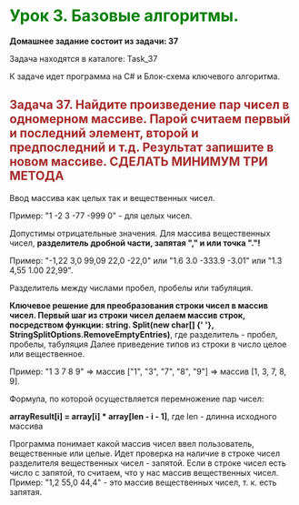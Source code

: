 #
# <span style="color: green"> Урок 3. Базовые алгоритмы. </span>

 __Домашнее задание состоит из задачи: 37__
 
 Задача находятся в каталоге: Task_37
 
 К задаче идет программа на C# и Блок-схема ключевого алгоритма.


## <span style="color: brown"> Задача 37. Найдите произведение пар чисел в одномерном массиве. Парой считаем первый и последний элемент, второй и предпоследний и т.д. Результат запишите в новом массиве. СДЕЛАТЬ МИНИМУМ ТРИ МЕТОДА </span>


Ввод массива как целых так и вещественных чисел.

Пример: "1  -2  3  -77  -999 0" - для целых чисел.

Допустимы отрицательные значения.
Для массива вещественных чисел, __разделитель дробной части, запятая "," и или точка "."!__

Пример: "-1,22  3,0  99,09  22,0  -22,0" или "1.6 3.0 -333.9 -3.01" или "1.3 4,55 1.00 22,99".

Разделитель между числами пробел, пробелы или табуляция.

__Ключевое решение для преобразования строки чисел в массив чисел. Первый шаг из строки чисел делаем массив строк, посредством функции: string. Split(new char[] {' '}, StringSplitOptions.RemoveEmptyEntries)__, где разделитель - пробел, пробелы, табуляция
Далее приведение типов из строки в число целое или вещественное.

Пример: "1 3 7 8 9" => массив ["1", "3", "7", "8", "9"] => массив [1, 3, 7, 8, 9].

Формула, по которой осуществляется перемножение пар чисел:

__arrayResult[i] = array[i] * array[len - i - 1]__, где len - длинна исходного массива

Программа понимает какой массив чисел ввел пользователь, вещественные или целые. Идет проверка на наличие в строке чисел разделителя вещественных чисел - запятой. Если в строке чисел есть число с запятой, то считаем, что
у нас массив вещественных чисел. Пример: "1,2 55,0 44,4" - это массив вещественных чисел, т. к. есть запятая.

